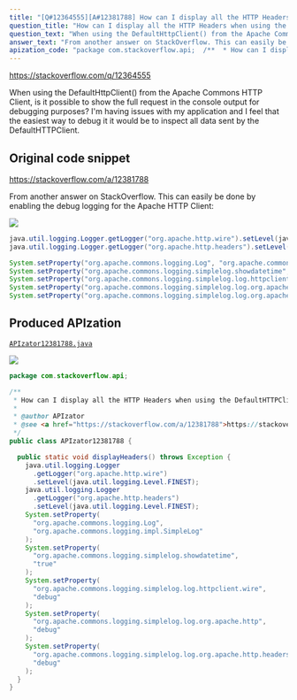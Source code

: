 ```yaml
---
title: "[Q#12364555][A#12381788] How can I display all the HTTP Headers when using the DefaultHTTPClient?"
question_title: "How can I display all the HTTP Headers when using the DefaultHTTPClient?"
question_text: "When using the DefaultHttpClient() from the Apache Commons HTTP Client, is it possible to show the full request in the console output for debugging purposes? I'm having issues with my application and I feel that the easiest way to debug it it would be to inspect all data sent by the DefaultHTTPClient."
answer_text: "From another answer on StackOverflow. This can easily be done by enabling the debug logging for the Apache HTTP Client:"
apization_code: "package com.stackoverflow.api;  /**  * How can I display all the HTTP Headers when using the DefaultHTTPClient?  *  * @author APIzator  * @see <a href=\"https://stackoverflow.com/a/12381788\">https://stackoverflow.com/a/12381788</a>  */ public class APIzator12381788 {    public static void displayHeaders() throws Exception {     java.util.logging.Logger       .getLogger(\"org.apache.http.wire\")       .setLevel(java.util.logging.Level.FINEST);     java.util.logging.Logger       .getLogger(\"org.apache.http.headers\")       .setLevel(java.util.logging.Level.FINEST);     System.setProperty(       \"org.apache.commons.logging.Log\",       \"org.apache.commons.logging.impl.SimpleLog\"     );     System.setProperty(       \"org.apache.commons.logging.simplelog.showdatetime\",       \"true\"     );     System.setProperty(       \"org.apache.commons.logging.simplelog.log.httpclient.wire\",       \"debug\"     );     System.setProperty(       \"org.apache.commons.logging.simplelog.log.org.apache.http\",       \"debug\"     );     System.setProperty(       \"org.apache.commons.logging.simplelog.log.org.apache.http.headers\",       \"debug\"     );   } }"
---
```


https://stackoverflow.com/q/12364555

When using the DefaultHttpClient() from the Apache Commons HTTP Client, is it possible to show the full request in the console output for debugging purposes?
I&#x27;m having issues with my application and I feel that the easiest way to debug it it would be to inspect all data sent by the DefaultHTTPClient.



## Original code snippet

https://stackoverflow.com/a/12381788

From another answer on StackOverflow. This can easily be done by enabling the debug logging for the Apache HTTP Client:

<div class="code-logo"><img src="/stackoverflow.png" /></div>

```java
java.util.logging.Logger.getLogger("org.apache.http.wire").setLevel(java.util.logging.Level.FINEST);
java.util.logging.Logger.getLogger("org.apache.http.headers").setLevel(java.util.logging.Level.FINEST);

System.setProperty("org.apache.commons.logging.Log", "org.apache.commons.logging.impl.SimpleLog");
System.setProperty("org.apache.commons.logging.simplelog.showdatetime", "true");
System.setProperty("org.apache.commons.logging.simplelog.log.httpclient.wire", "debug");
System.setProperty("org.apache.commons.logging.simplelog.log.org.apache.http", "debug");
System.setProperty("org.apache.commons.logging.simplelog.log.org.apache.http.headers", "debug");
```

## Produced APIzation

[`APIzator12381788.java`](https://github.com/pasqualesalza/apization-temp-data/raw/master/search/APIzator12381788.java)

<div class="code-logo"><img src="/apizator.png" /></div>

```java
package com.stackoverflow.api;

/**
 * How can I display all the HTTP Headers when using the DefaultHTTPClient?
 *
 * @author APIzator
 * @see <a href="https://stackoverflow.com/a/12381788">https://stackoverflow.com/a/12381788</a>
 */
public class APIzator12381788 {

  public static void displayHeaders() throws Exception {
    java.util.logging.Logger
      .getLogger("org.apache.http.wire")
      .setLevel(java.util.logging.Level.FINEST);
    java.util.logging.Logger
      .getLogger("org.apache.http.headers")
      .setLevel(java.util.logging.Level.FINEST);
    System.setProperty(
      "org.apache.commons.logging.Log",
      "org.apache.commons.logging.impl.SimpleLog"
    );
    System.setProperty(
      "org.apache.commons.logging.simplelog.showdatetime",
      "true"
    );
    System.setProperty(
      "org.apache.commons.logging.simplelog.log.httpclient.wire",
      "debug"
    );
    System.setProperty(
      "org.apache.commons.logging.simplelog.log.org.apache.http",
      "debug"
    );
    System.setProperty(
      "org.apache.commons.logging.simplelog.log.org.apache.http.headers",
      "debug"
    );
  }
}

```